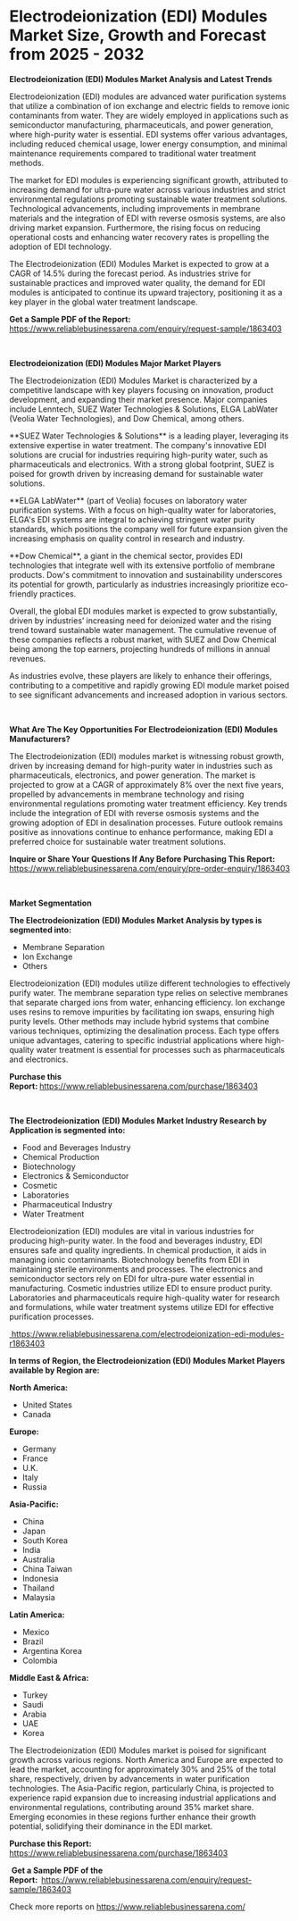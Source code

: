<p><h1>Electrodeionization (EDI) Modules Market Size, Growth and Forecast from 2025 - 2032</h1></p><p><strong>Electrodeionization (EDI) Modules Market Analysis and Latest Trends</strong></p>
<p><p>Electrodeionization (EDI) modules are advanced water purification systems that utilize a combination of ion exchange and electric fields to remove ionic contaminants from water. They are widely employed in applications such as semiconductor manufacturing, pharmaceuticals, and power generation, where high-purity water is essential. EDI systems offer various advantages, including reduced chemical usage, lower energy consumption, and minimal maintenance requirements compared to traditional water treatment methods.</p><p>The market for EDI modules is experiencing significant growth, attributed to increasing demand for ultra-pure water across various industries and strict environmental regulations promoting sustainable water treatment solutions. Technological advancements, including improvements in membrane materials and the integration of EDI with reverse osmosis systems, are also driving market expansion. Furthermore, the rising focus on reducing operational costs and enhancing water recovery rates is propelling the adoption of EDI technology.</p><p>The Electrodeionization (EDI) Modules Market is expected to grow at a CAGR of 14.5% during the forecast period. As industries strive for sustainable practices and improved water quality, the demand for EDI modules is anticipated to continue its upward trajectory, positioning it as a key player in the global water treatment landscape.</p></p>
<p><strong>Get a Sample PDF of the Report:&nbsp;</strong> <a href="https://www.reliablebusinessarena.com/enquiry/request-sample/1863403?utm_campaign=2146&utm_medium=2&utm_source=Github&utm_content=ia&utm_term=12042025&utm_id=electrodeionization-edi-modules">https://www.reliablebusinessarena.com/enquiry/request-sample/1863403</a></p>
<p>&nbsp;</p>
<p><strong>Electrodeionization (EDI) Modules Major Market Players</strong></p>
<p><p>The Electrodeionization (EDI) Modules Market is characterized by a competitive landscape with key players focusing on innovation, product development, and expanding their market presence. Major companies include Lenntech, SUEZ Water Technologies & Solutions, ELGA LabWater (Veolia Water Technologies), and Dow Chemical, among others.</p><p>**SUEZ Water Technologies & Solutions** is a leading player, leveraging its extensive expertise in water treatment. The company's innovative EDI solutions are crucial for industries requiring high-purity water, such as pharmaceuticals and electronics. With a strong global footprint, SUEZ is poised for growth driven by increasing demand for sustainable water solutions.</p><p>**ELGA LabWater** (part of Veolia) focuses on laboratory water purification systems. With a focus on high-quality water for laboratories, ELGA's EDI systems are integral to achieving stringent water purity standards, which positions the company well for future expansion given the increasing emphasis on quality control in research and industry.</p><p>**Dow Chemical**, a giant in the chemical sector, provides EDI technologies that integrate well with its extensive portfolio of membrane products. Dow's commitment to innovation and sustainability underscores its potential for growth, particularly as industries increasingly prioritize eco-friendly practices.</p><p>Overall, the global EDI modules market is expected to grow substantially, driven by industries’ increasing need for deionized water and the rising trend toward sustainable water management. The cumulative revenue of these companies reflects a robust market, with SUEZ and Dow Chemical being among the top earners, projecting hundreds of millions in annual revenues.</p><p>As industries evolve, these players are likely to enhance their offerings, contributing to a competitive and rapidly growing EDI module market poised to see significant advancements and increased adoption in various sectors.</p></p>
<p>&nbsp;</p>
<p><strong>What Are The Key Opportunities For Electrodeionization (EDI) Modules Manufacturers?</strong></p>
<p><p>The Electrodeionization (EDI) modules market is witnessing robust growth, driven by increasing demand for high-purity water in industries such as pharmaceuticals, electronics, and power generation. The market is projected to grow at a CAGR of approximately 8% over the next five years, propelled by advancements in membrane technology and rising environmental regulations promoting water treatment efficiency. Key trends include the integration of EDI with reverse osmosis systems and the growing adoption of EDI in desalination processes. Future outlook remains positive as innovations continue to enhance performance, making EDI a preferred choice for sustainable water treatment solutions.</p></p>
<p><strong>Inquire or Share Your Questions If Any Before Purchasing This Report:</strong> <a href="https://www.reliablebusinessarena.com/enquiry/pre-order-enquiry/1863403?utm_campaign=2146&utm_medium=2&utm_source=Github&utm_content=ia&utm_term=12042025&utm_id=electrodeionization-edi-modules">https://www.reliablebusinessarena.com/enquiry/pre-order-enquiry/1863403</a></p>
<p>&nbsp;</p>
<p><strong>Market Segmentation</strong></p>
<p><strong>The Electrodeionization (EDI) Modules Market Analysis by types is segmented into:</strong></p>
<p><ul><li>Membrane Separation</li><li>Ion Exchange</li><li>Others</li></ul></p>
<p><p>Electrodeionization (EDI) modules utilize different technologies to effectively purify water. The membrane separation type relies on selective membranes that separate charged ions from water, enhancing efficiency. Ion exchange uses resins to remove impurities by facilitating ion swaps, ensuring high purity levels. Other methods may include hybrid systems that combine various techniques, optimizing the desalination process. Each type offers unique advantages, catering to specific industrial applications where high-quality water treatment is essential for processes such as pharmaceuticals and electronics.</p></p>
<p><strong>Purchase this Report:&nbsp;</strong><a href="https://www.reliablebusinessarena.com/purchase/1863403?utm_campaign=2146&utm_medium=2&utm_source=Github&utm_content=ia&utm_term=12042025&utm_id=electrodeionization-edi-modules">https://www.reliablebusinessarena.com/purchase/1863403</a></p>
<p>&nbsp;</p>
<p><strong>The Electrodeionization (EDI) Modules Market Industry Research by Application is segmented into:</strong></p>
<p><ul><li>Food and Beverages Industry</li><li>Chemical Production</li><li>Biotechnology</li><li>Electronics & Semiconductor</li><li>Cosmetic</li><li>Laboratories</li><li>Pharmaceutical Industry</li><li>Water Treatment</li></ul></p>
<p><p>Electrodeionization (EDI) modules are vital in various industries for producing high-purity water. In the food and beverages industry, EDI ensures safe and quality ingredients. In chemical production, it aids in managing ionic contaminants. Biotechnology benefits from EDI in maintaining sterile environments and processes. The electronics and semiconductor sectors rely on EDI for ultra-pure water essential in manufacturing. Cosmetic industries utilize EDI to ensure product purity. Laboratories and pharmaceuticals require high-quality water for research and formulations, while water treatment systems utilize EDI for effective purification processes.</p></p>
<p><a href="https://www.reliablebusinessarena.com/electrodeionization-edi-modules-r1863403?utm_campaign=2146&utm_medium=2&utm_source=Github&utm_content=ia&utm_term=12042025&utm_id=electrodeionization-edi-modules">&nbsp;https://www.reliablebusinessarena.com/electrodeionization-edi-modules-r1863403</a></p>
<p><strong>In terms of Region, the Electrodeionization (EDI) Modules Market Players available by Region are:</strong></p>
<p>
    <p> <strong> North America: </strong>
        <ul>
            <li>United States</li>
            <li>Canada</li>
        </ul>
        </p> 
    <p> <strong> Europe: </strong>
        <ul>
            <li>Germany</li>
            <li>France</li>
            <li>U.K.</li>
            <li>Italy</li>
            <li>Russia</li>
        </ul>
        </p> 
    <p> <strong> Asia-Pacific: </strong>
        <ul>
            <li>China</li>
            <li>Japan</li>
            <li>South Korea</li>
            <li>India</li>
            <li>Australia</li>
            <li>China Taiwan</li>
            <li>Indonesia</li>
            <li>Thailand</li>
            <li>Malaysia</li>
        </ul>
        </p> 
    <p> <strong> Latin America: </strong>
        <ul>
            <li>Mexico</li>
            <li>Brazil</li>
            <li>Argentina Korea</li>
            <li>Colombia</li>
        </ul>
        </p> 
    <p> <strong> Middle East & Africa: </strong>
        <ul>
            <li>Turkey</li>
            <li>Saudi</li>
            <li>Arabia</li>
            <li>UAE</li>
            <li>Korea</li>
        </ul>
    </p>
    </p>
<p><p>The Electrodeionization (EDI) Modules market is poised for significant growth across various regions. North America and Europe are expected to lead the market, accounting for approximately 30% and 25% of the total share, respectively, driven by advancements in water purification technologies. The Asia-Pacific region, particularly China, is projected to experience rapid expansion due to increasing industrial applications and environmental regulations, contributing around 35% market share. Emerging economies in these regions further enhance their growth potential, solidifying their dominance in the EDI market.</p></p>
<p><strong>Purchase this Report: </strong><a href="https://www.reliablebusinessarena.com/purchase/1863403?utm_campaign=2146&utm_medium=2&utm_source=Github&utm_content=ia&utm_term=12042025&utm_id=electrodeionization-edi-modules">https://www.reliablebusinessarena.com/purchase/1863403</a></p>
<p>&nbsp;<strong>Get a Sample PDF of the Report:&nbsp;&nbsp;</strong><a href="https://www.reliablebusinessarena.com/enquiry/request-sample/1863403?utm_campaign=2146&utm_medium=2&utm_source=Github&utm_content=ia&utm_term=12042025&utm_id=electrodeionization-edi-modules">https://www.reliablebusinessarena.com/enquiry/request-sample/1863403</a></p>
<p><strong></strong></p>
<p>Check more reports on <a href="https://www.reliablebusinessarena.com/?utm_campaign=2146&utm_medium=2&utm_source=Github&utm_content=ia&utm_term=12042025&utm_id=electrodeionization-edi-modules">https://www.reliablebusinessarena.com/</a></p>